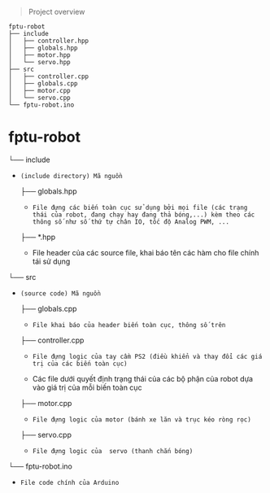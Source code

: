 > Project overview

```
fptu-robot
├── include
│   ├── controller.hpp
│   ├── globals.hpp
│   ├── motor.hpp
│   └── servo.hpp
├── src
│   ├── controller.cpp
│   ├── globals.cpp
│   ├── motor.cpp
│   └── servo.cpp
└── fptu-robot.ino
```

# fptu-robot

└── include

-     (include directory) Mã nguồn

  ├── globals.hpp

  -     File đựng các biến toàn cục sử dụng bởi mọi file (các trạng thái của robot, đang chạy hay đang thả bóng,...) kèm theo các thông số như số thứ tự chân IO, tốc độ Analog PWM, ...

  ├── \*.hpp

  - File header của các source file, khai báo tên các hàm cho file chính tái sử dụng

└── src

-     (source code) Mã nguồn

  ├── globals.cpp

  -     File khai báo của header biến toàn cục, thông số trên

  ├── controller.cpp

  -     File đựng logic của tay cầm PS2 (điều khiển và thay đổi các giá trị của các biến toàn cục)

  - Các file dưới quyết định trạng thái của các bộ phận của robot dựa vào giá trị của mỗi biến toàn cục

  ├── motor.cpp

  -     File đựng logic của motor (bánh xe lăn và trục kéo ròng rọc)

  ├── servo.cpp

  -     File đựng logic của  servo (thanh chắn bóng)

└── fptu-robot.ino

-     File code chính của Arduino
